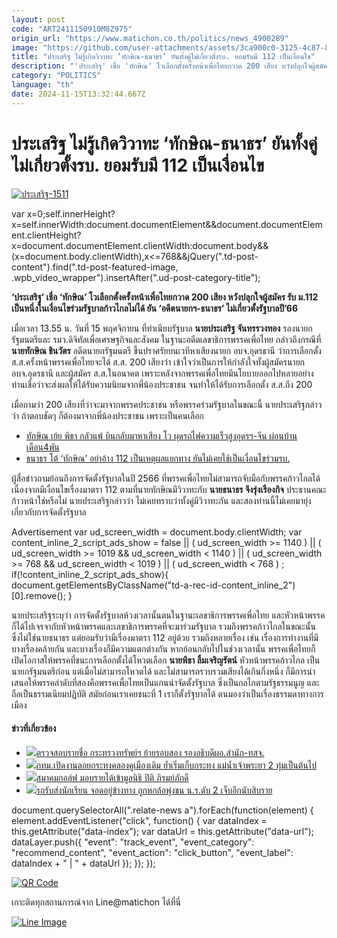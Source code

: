 ```yaml
---
layout: post
code: "ART2411150910M8Z975"
origin_url: "https://www.matichon.co.th/politics/news_4900289"
image: "https://github.com/user-attachments/assets/3ca900c0-3125-4c87-8806-d72a7cfa9788"
title: "ประเสริฐ ไม่รู้เกิดวิวาทะ ‘ทักษิณ-ธนาธร’ ยันทั้งคู่ไม่เกี่ยวตั้งรบ. ยอมรับมี 112 เป็นเงื่อนไข"
description: "'ประเสริฐ' เชื่อ 'ทักษิณ' โวเลือกตั้งครั้งหน้าเพื่อไทยกวาด 200 เสียง หวังปลุกใจผู้สมัคร รับ ม.112 เป็นหนึ่งในเงื่อนไขร่วมรัฐบาลก้าวไกลไม่ได้ ยัน"
category: "POLITICS"
language: "th"
date: 2024-11-15T13:32:44.667Z
---
```


# ประเสริฐ ไม่รู้เกิดวิวาทะ ‘ทักษิณ-ธนาธร’ ยันทั้งคู่ไม่เกี่ยวตั้งรบ. ยอมรับมี 112 เป็นเงื่อนไข

[![](https://www.matichon.co.th/wp-content/uploads/2024/11/ประเสริฐ-1511.jpg "ประเสริฐ-1511")](https://www.matichon.co.th/wp-content/uploads/2024/11/ประเสริฐ-1511.jpg)

var x=0;self.innerHeight?x=self.innerWidth:document.documentElement&&document.documentElement.clientHeight?x=document.documentElement.clientWidth:document.body&&(x=document.body.clientWidth),x<=768&&jQuery(".td-post-content").find(".td-post-featured-image, .wpb\_video\_wrapper").insertAfter(".ud-post-category-title");

**‘ประเสริฐ’ เชื่อ ‘ทักษิณ’ โวเลือกตั้งครั้งหน้าเพื่อไทยกวาด 200 เสียง หวังปลุกใจผู้สมัคร รับ ม.112 เป็นหนึ่งในเงื่อนไขร่วมรัฐบาลก้าวไกลไม่ได้ ยัน ‘อดีตนายกฯ-ธนาธร’ ไม่เกี่ยวตั้งรัฐบาลปี’66**

เมื่อเวลา 13.55 น. วันที่ 15 พฤศจิกายน ที่ทำเนียบรัฐบาล **นายประเสริฐ จันทรรวงทอง** รองนายกรัฐมนตรีและ รมว.ดิจิทัลเพื่อเศรษฐกิจและสังคม ในฐานะอดีตเลขาธิการพรรคเพื่อไทย กล่าวถึงกรณีที่ **นายทักษิณ ชินวัตร** อดีตนายกรัฐมนตรี ขึ้นปราศรัยบนเวทีหาเสียงนายก อบจ.อุดรธานี ว่าการเลือกตั้ง ส.ส.ครั้งหน้าพรรคเพื่อไทยจะได้ ส.ส. 200 เสียงว่า เข้าใจว่าเป็นการให้กำลังใจทั้งผู้สมัครนายก อบจ.อุดรธานี และผู้สมัคร ส.ส.ในอนาคต เพราะหลังจากพรรคเพื่อไทยมีนโยบายออกไปหลายอย่าง ท่านเชื่อว่าจะส่งผลให้ได้รับความนิยมจากพี่น้องประชาชน จนทำให้ได้รับการเลือกตั้ง ส.ส.ถึง 200

เมื่อถามว่า 200 เสียงที่ว่าจะมาจากพรรคประชาชน หรือพรรคร่วมรัฐบาลในขณะนี้ นายประเสริฐกล่าวว่า ถ้าตอบชัดๆ ก็ต้องมาจากพี่น้องประชาชน เพราะเป็นคนเลือก

*   [ทักษิณ เย้ย พิธา กลัวแพ้ บินกลับมาหาเสียง โว ผุดรถไฟความเร็วสูงอุดรฯ-จีน ผ่อนบ้านเดือน4พัน](https://www.matichon.co.th/politics/news_4899116)
*   [ธนาธร โต้ ‘ทักษิณ’ อย่าอ้าง 112 เป็นเหตุผลแยกทาง ยันไม่เคยใช้เป็นเงื่อนไขร่วมรบ.](https://www.matichon.co.th/politics/news_4899285)

ผู้สื่อข่าวถามย้อนถึงการจัดตั้งรัฐบาลในปี 2566 ที่พรรคเพื่อไทยไม่สามารถจับมือกับพรรคก้าวไกลได้ เนื่องจากมีเงื่อนไขเรื่องมาตรา 112 ตามที่นายทักษิณมีวิวาทะกับ **นายธนาธร จึงรุ่งเรืองกิจ** ประธานคณะก้าวหน้าใช่หรือไม่ นายประเสริฐกล่าวว่า ไม่เคยทราบว่าทั้งคู่มีวิวาทะกัน และสองท่านนี้ไม่เคยมายุ่งเกี่ยวกับการจัดตั้งรัฐบาล

Advertisement var ud\_screen\_width = document.body.clientWidth; var content\_inline\_2\_script\_ads\_show = false || ( ud\_screen\_width >= 1140 ) || ( ud\_screen\_width >= 1019 && ud\_screen\_width < 1140 ) || ( ud\_screen\_width >= 768 && ud\_screen\_width < 1019 ) || ( ud\_screen\_width < 768 ) ; if(!content\_inline\_2\_script\_ads\_show){ document.getElementsByClassName("td-a-rec-id-content\_inline\_2")\[0\].remove(); }

นายประเสริฐระบุว่า การจัดตั้งรัฐบาลห้วงเวลานั้นตนในฐานะเลขาธิการพรรคเพื่อไทย และหัวหน้าพรรคก็ได้ไปเจรจากับหัวหน้าพรรคและเลขาธิการพรรคที่จะมาร่วมรัฐบาล รวมถึงพรรคก้าวไกลในขณะนั้น ซึ่งไม่ใช่นายธนาธร แต่ยอมรับว่ามีเรื่องมาตรา 112 อยู่ด้วย รวมถึงหลายเรื่อง เช่น เรื่องการทำงานที่มีบางเรื่องคล้ายกัน และบางเรื่องก็มีความแตกต่างกัน หากย้อนกลับไปในช่วงเวลานั้น พรรคเพื่อไทยก็เปิดโอกาสให้พรรคที่ชนะการเลือกตั้งได้โหวตเลือก **นายพิธา ลิ้มเจริญรัตน์** หัวหน้าพรรคก้าวไกล เป็นนายกรัฐมนตรีก่อน แต่เมื่อไม่สามารถโหวตได้ และไม่สามารถรวบรวมเสียงได้เกินกึ่งหนึ่ง ก็มีการนำเสนอให้พรรคลำดับที่สองคือพรรคเพื่อไทยเป็นแกนนำจัดตั้งรัฐบาล ซึ่งเป็นกลไกตามรัฐธรรมนูญ และถือเป็นธรรมเนียมปฏิบัติ สมัยก่อนเราเคยชนะที่ 1 เราก็ตั้งรัฐบาลได้ ตนมองว่าเป็นเรื่องธรรมดาทางการเมือง

#### ข่าวที่เกี่ยวข้อง

*   [![](https://www.matichon.co.th/wp-content/uploads/2024/11/111111-1.jpg)ตรวจสอบรายชื่อ กระทรวงทรัพย์ฯ ย้ายรอบสอง รองอธิบดีผอ.สำนัก-ทสจ.](https://www.matichon.co.th/local/quality-life/news_4900765)
*   [![](https://www.matichon.co.th/wp-content/uploads/2024/11/ลอยกระทงคลองคูเมืองเดิม-67.jpg)กทม.เปิดงานลอยกระทงคลองคูเมืองเดิม ย้ำเริ่มเก็บกระทง แม่น้ำเจ้าพระยา 2 ทุ่มเป็นต้นไป](https://www.matichon.co.th/local/news_4901100)
*   [![](https://www.matichon.co.th/wp-content/uploads/2024/11/Piti23.jpg)สมาคมกอล์ฟ มอบรายได้เข้ามูลนิธิ ปิติ ภิรมย์ภักดี](https://www.matichon.co.th/sport/thai-sport/news_4900879)
*   [![](https://www.matichon.co.th/wp-content/uploads/2024/11/chonrodrubsong1.jpg)รถรับส่งนักเรียน จอดอยู่ข้างทาง ถูกหกล้อพุ่งชน น.ร.ดับ 2 เจ็บอีกนับสิบราย](https://www.matichon.co.th/region/news_4901067)

document.querySelectorAll(".relate-news a").forEach(function(element) { element.addEventListener("click", function() { var dataIndex = this.getAttribute("data-index"); var dataUrl = this.getAttribute("data-url"); dataLayer.push({ "event": "track\_event", "event\_category": "recommend\_content", "event\_action": "click\_button", "event\_label": dataIndex + " | " + dataUrl }); }); });

[![QR Code](https://www.matichon.co.th/wp-content/uploads/2023/07/wob1371z.jpg)](https://lin.ee/ht0nDxX)

เกาะติดทุกสถานการณ์จาก Line@matichon ได้ที่นี่

[![Line Image](https://www.matichon.co.th/wp-content/uploads/2023/07/th.png)](https://lin.ee/ht0nDxX)